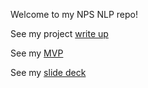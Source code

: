 Welcome to my NPS NLP repo!

See my project [write up](https://github.com/tyrnaki/metis_coursework/blob/2e924195146d261a089f1a53c092021cf7c239eb/NPS/write_up.md)

See my [MVP](https://github.com/tyrnaki/metis_coursework/blob/2e924195146d261a089f1a53c092021cf7c239eb/NPS/MVP.md)

See my [slide deck](https://github.com/tyrnaki/metis_coursework/blob/f370133c8a1cbfca137b2b559f892f1b3412da66/NPS/NPS_presentation_update.pdf)
